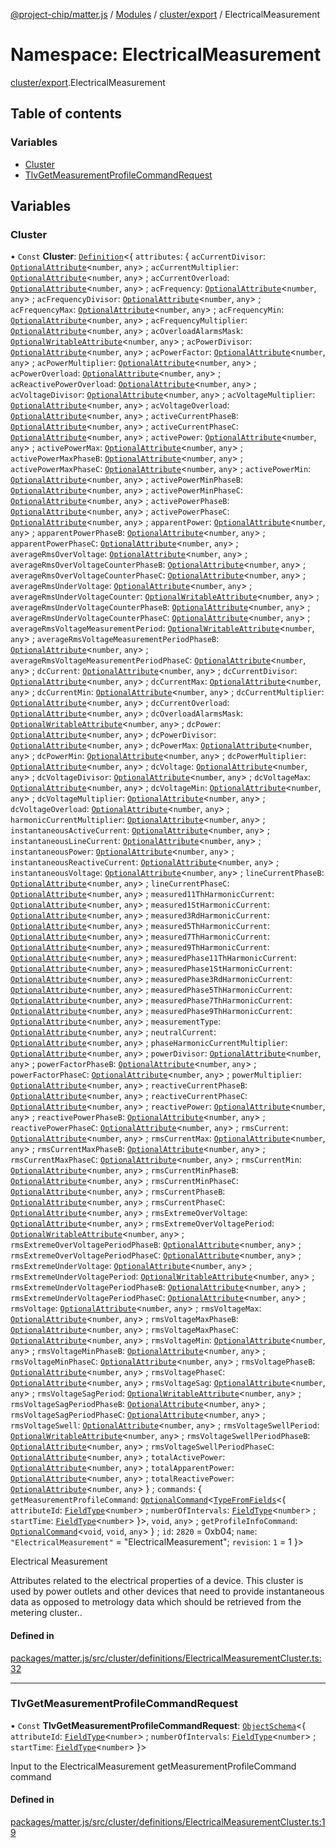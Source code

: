 [@project-chip/matter.js](../README.md) / [Modules](../modules.md) / [cluster/export](cluster_export.md) / ElectricalMeasurement

# Namespace: ElectricalMeasurement

[cluster/export](cluster_export.md).ElectricalMeasurement

## Table of contents

### Variables

- [Cluster](cluster_export.ElectricalMeasurement.md#cluster)
- [TlvGetMeasurementProfileCommandRequest](cluster_export.ElectricalMeasurement.md#tlvgetmeasurementprofilecommandrequest)

## Variables

### Cluster

• `Const` **Cluster**: [`Definition`](cluster_export.ClusterFactory.md#definition)<{ `attributes`: { `acCurrentDivisor`: [`OptionalAttribute`](cluster_export.md#optionalattribute)<`number`, `any`\> ; `acCurrentMultiplier`: [`OptionalAttribute`](cluster_export.md#optionalattribute)<`number`, `any`\> ; `acCurrentOverload`: [`OptionalAttribute`](cluster_export.md#optionalattribute)<`number`, `any`\> ; `acFrequency`: [`OptionalAttribute`](cluster_export.md#optionalattribute)<`number`, `any`\> ; `acFrequencyDivisor`: [`OptionalAttribute`](cluster_export.md#optionalattribute)<`number`, `any`\> ; `acFrequencyMax`: [`OptionalAttribute`](cluster_export.md#optionalattribute)<`number`, `any`\> ; `acFrequencyMin`: [`OptionalAttribute`](cluster_export.md#optionalattribute)<`number`, `any`\> ; `acFrequencyMultiplier`: [`OptionalAttribute`](cluster_export.md#optionalattribute)<`number`, `any`\> ; `acOverloadAlarmsMask`: [`OptionalWritableAttribute`](cluster_export.md#optionalwritableattribute)<`number`, `any`\> ; `acPowerDivisor`: [`OptionalAttribute`](cluster_export.md#optionalattribute)<`number`, `any`\> ; `acPowerFactor`: [`OptionalAttribute`](cluster_export.md#optionalattribute)<`number`, `any`\> ; `acPowerMultiplier`: [`OptionalAttribute`](cluster_export.md#optionalattribute)<`number`, `any`\> ; `acPowerOverload`: [`OptionalAttribute`](cluster_export.md#optionalattribute)<`number`, `any`\> ; `acReactivePowerOverload`: [`OptionalAttribute`](cluster_export.md#optionalattribute)<`number`, `any`\> ; `acVoltageDivisor`: [`OptionalAttribute`](cluster_export.md#optionalattribute)<`number`, `any`\> ; `acVoltageMultiplier`: [`OptionalAttribute`](cluster_export.md#optionalattribute)<`number`, `any`\> ; `acVoltageOverload`: [`OptionalAttribute`](cluster_export.md#optionalattribute)<`number`, `any`\> ; `activeCurrentPhaseB`: [`OptionalAttribute`](cluster_export.md#optionalattribute)<`number`, `any`\> ; `activeCurrentPhaseC`: [`OptionalAttribute`](cluster_export.md#optionalattribute)<`number`, `any`\> ; `activePower`: [`OptionalAttribute`](cluster_export.md#optionalattribute)<`number`, `any`\> ; `activePowerMax`: [`OptionalAttribute`](cluster_export.md#optionalattribute)<`number`, `any`\> ; `activePowerMaxPhaseB`: [`OptionalAttribute`](cluster_export.md#optionalattribute)<`number`, `any`\> ; `activePowerMaxPhaseC`: [`OptionalAttribute`](cluster_export.md#optionalattribute)<`number`, `any`\> ; `activePowerMin`: [`OptionalAttribute`](cluster_export.md#optionalattribute)<`number`, `any`\> ; `activePowerMinPhaseB`: [`OptionalAttribute`](cluster_export.md#optionalattribute)<`number`, `any`\> ; `activePowerMinPhaseC`: [`OptionalAttribute`](cluster_export.md#optionalattribute)<`number`, `any`\> ; `activePowerPhaseB`: [`OptionalAttribute`](cluster_export.md#optionalattribute)<`number`, `any`\> ; `activePowerPhaseC`: [`OptionalAttribute`](cluster_export.md#optionalattribute)<`number`, `any`\> ; `apparentPower`: [`OptionalAttribute`](cluster_export.md#optionalattribute)<`number`, `any`\> ; `apparentPowerPhaseB`: [`OptionalAttribute`](cluster_export.md#optionalattribute)<`number`, `any`\> ; `apparentPowerPhaseC`: [`OptionalAttribute`](cluster_export.md#optionalattribute)<`number`, `any`\> ; `averageRmsOverVoltage`: [`OptionalAttribute`](cluster_export.md#optionalattribute)<`number`, `any`\> ; `averageRmsOverVoltageCounterPhaseB`: [`OptionalAttribute`](cluster_export.md#optionalattribute)<`number`, `any`\> ; `averageRmsOverVoltageCounterPhaseC`: [`OptionalAttribute`](cluster_export.md#optionalattribute)<`number`, `any`\> ; `averageRmsUnderVoltage`: [`OptionalAttribute`](cluster_export.md#optionalattribute)<`number`, `any`\> ; `averageRmsUnderVoltageCounter`: [`OptionalWritableAttribute`](cluster_export.md#optionalwritableattribute)<`number`, `any`\> ; `averageRmsUnderVoltageCounterPhaseB`: [`OptionalAttribute`](cluster_export.md#optionalattribute)<`number`, `any`\> ; `averageRmsUnderVoltageCounterPhaseC`: [`OptionalAttribute`](cluster_export.md#optionalattribute)<`number`, `any`\> ; `averageRmsVoltageMeasurementPeriod`: [`OptionalWritableAttribute`](cluster_export.md#optionalwritableattribute)<`number`, `any`\> ; `averageRmsVoltageMeasurementPeriodPhaseB`: [`OptionalAttribute`](cluster_export.md#optionalattribute)<`number`, `any`\> ; `averageRmsVoltageMeasurementPeriodPhaseC`: [`OptionalAttribute`](cluster_export.md#optionalattribute)<`number`, `any`\> ; `dcCurrent`: [`OptionalAttribute`](cluster_export.md#optionalattribute)<`number`, `any`\> ; `dcCurrentDivisor`: [`OptionalAttribute`](cluster_export.md#optionalattribute)<`number`, `any`\> ; `dcCurrentMax`: [`OptionalAttribute`](cluster_export.md#optionalattribute)<`number`, `any`\> ; `dcCurrentMin`: [`OptionalAttribute`](cluster_export.md#optionalattribute)<`number`, `any`\> ; `dcCurrentMultiplier`: [`OptionalAttribute`](cluster_export.md#optionalattribute)<`number`, `any`\> ; `dcCurrentOverload`: [`OptionalAttribute`](cluster_export.md#optionalattribute)<`number`, `any`\> ; `dcOverloadAlarmsMask`: [`OptionalWritableAttribute`](cluster_export.md#optionalwritableattribute)<`number`, `any`\> ; `dcPower`: [`OptionalAttribute`](cluster_export.md#optionalattribute)<`number`, `any`\> ; `dcPowerDivisor`: [`OptionalAttribute`](cluster_export.md#optionalattribute)<`number`, `any`\> ; `dcPowerMax`: [`OptionalAttribute`](cluster_export.md#optionalattribute)<`number`, `any`\> ; `dcPowerMin`: [`OptionalAttribute`](cluster_export.md#optionalattribute)<`number`, `any`\> ; `dcPowerMultiplier`: [`OptionalAttribute`](cluster_export.md#optionalattribute)<`number`, `any`\> ; `dcVoltage`: [`OptionalAttribute`](cluster_export.md#optionalattribute)<`number`, `any`\> ; `dcVoltageDivisor`: [`OptionalAttribute`](cluster_export.md#optionalattribute)<`number`, `any`\> ; `dcVoltageMax`: [`OptionalAttribute`](cluster_export.md#optionalattribute)<`number`, `any`\> ; `dcVoltageMin`: [`OptionalAttribute`](cluster_export.md#optionalattribute)<`number`, `any`\> ; `dcVoltageMultiplier`: [`OptionalAttribute`](cluster_export.md#optionalattribute)<`number`, `any`\> ; `dcVoltageOverload`: [`OptionalAttribute`](cluster_export.md#optionalattribute)<`number`, `any`\> ; `harmonicCurrentMultiplier`: [`OptionalAttribute`](cluster_export.md#optionalattribute)<`number`, `any`\> ; `instantaneousActiveCurrent`: [`OptionalAttribute`](cluster_export.md#optionalattribute)<`number`, `any`\> ; `instantaneousLineCurrent`: [`OptionalAttribute`](cluster_export.md#optionalattribute)<`number`, `any`\> ; `instantaneousPower`: [`OptionalAttribute`](cluster_export.md#optionalattribute)<`number`, `any`\> ; `instantaneousReactiveCurrent`: [`OptionalAttribute`](cluster_export.md#optionalattribute)<`number`, `any`\> ; `instantaneousVoltage`: [`OptionalAttribute`](cluster_export.md#optionalattribute)<`number`, `any`\> ; `lineCurrentPhaseB`: [`OptionalAttribute`](cluster_export.md#optionalattribute)<`number`, `any`\> ; `lineCurrentPhaseC`: [`OptionalAttribute`](cluster_export.md#optionalattribute)<`number`, `any`\> ; `measured11ThHarmonicCurrent`: [`OptionalAttribute`](cluster_export.md#optionalattribute)<`number`, `any`\> ; `measured1StHarmonicCurrent`: [`OptionalAttribute`](cluster_export.md#optionalattribute)<`number`, `any`\> ; `measured3RdHarmonicCurrent`: [`OptionalAttribute`](cluster_export.md#optionalattribute)<`number`, `any`\> ; `measured5ThHarmonicCurrent`: [`OptionalAttribute`](cluster_export.md#optionalattribute)<`number`, `any`\> ; `measured7ThHarmonicCurrent`: [`OptionalAttribute`](cluster_export.md#optionalattribute)<`number`, `any`\> ; `measured9ThHarmonicCurrent`: [`OptionalAttribute`](cluster_export.md#optionalattribute)<`number`, `any`\> ; `measuredPhase11ThHarmonicCurrent`: [`OptionalAttribute`](cluster_export.md#optionalattribute)<`number`, `any`\> ; `measuredPhase1StHarmonicCurrent`: [`OptionalAttribute`](cluster_export.md#optionalattribute)<`number`, `any`\> ; `measuredPhase3RdHarmonicCurrent`: [`OptionalAttribute`](cluster_export.md#optionalattribute)<`number`, `any`\> ; `measuredPhase5ThHarmonicCurrent`: [`OptionalAttribute`](cluster_export.md#optionalattribute)<`number`, `any`\> ; `measuredPhase7ThHarmonicCurrent`: [`OptionalAttribute`](cluster_export.md#optionalattribute)<`number`, `any`\> ; `measuredPhase9ThHarmonicCurrent`: [`OptionalAttribute`](cluster_export.md#optionalattribute)<`number`, `any`\> ; `measurementType`: [`OptionalAttribute`](cluster_export.md#optionalattribute)<`number`, `any`\> ; `neutralCurrent`: [`OptionalAttribute`](cluster_export.md#optionalattribute)<`number`, `any`\> ; `phaseHarmonicCurrentMultiplier`: [`OptionalAttribute`](cluster_export.md#optionalattribute)<`number`, `any`\> ; `powerDivisor`: [`OptionalAttribute`](cluster_export.md#optionalattribute)<`number`, `any`\> ; `powerFactorPhaseB`: [`OptionalAttribute`](cluster_export.md#optionalattribute)<`number`, `any`\> ; `powerFactorPhaseC`: [`OptionalAttribute`](cluster_export.md#optionalattribute)<`number`, `any`\> ; `powerMultiplier`: [`OptionalAttribute`](cluster_export.md#optionalattribute)<`number`, `any`\> ; `reactiveCurrentPhaseB`: [`OptionalAttribute`](cluster_export.md#optionalattribute)<`number`, `any`\> ; `reactiveCurrentPhaseC`: [`OptionalAttribute`](cluster_export.md#optionalattribute)<`number`, `any`\> ; `reactivePower`: [`OptionalAttribute`](cluster_export.md#optionalattribute)<`number`, `any`\> ; `reactivePowerPhaseB`: [`OptionalAttribute`](cluster_export.md#optionalattribute)<`number`, `any`\> ; `reactivePowerPhaseC`: [`OptionalAttribute`](cluster_export.md#optionalattribute)<`number`, `any`\> ; `rmsCurrent`: [`OptionalAttribute`](cluster_export.md#optionalattribute)<`number`, `any`\> ; `rmsCurrentMax`: [`OptionalAttribute`](cluster_export.md#optionalattribute)<`number`, `any`\> ; `rmsCurrentMaxPhaseB`: [`OptionalAttribute`](cluster_export.md#optionalattribute)<`number`, `any`\> ; `rmsCurrentMaxPhaseC`: [`OptionalAttribute`](cluster_export.md#optionalattribute)<`number`, `any`\> ; `rmsCurrentMin`: [`OptionalAttribute`](cluster_export.md#optionalattribute)<`number`, `any`\> ; `rmsCurrentMinPhaseB`: [`OptionalAttribute`](cluster_export.md#optionalattribute)<`number`, `any`\> ; `rmsCurrentMinPhaseC`: [`OptionalAttribute`](cluster_export.md#optionalattribute)<`number`, `any`\> ; `rmsCurrentPhaseB`: [`OptionalAttribute`](cluster_export.md#optionalattribute)<`number`, `any`\> ; `rmsCurrentPhaseC`: [`OptionalAttribute`](cluster_export.md#optionalattribute)<`number`, `any`\> ; `rmsExtremeOverVoltage`: [`OptionalAttribute`](cluster_export.md#optionalattribute)<`number`, `any`\> ; `rmsExtremeOverVoltagePeriod`: [`OptionalWritableAttribute`](cluster_export.md#optionalwritableattribute)<`number`, `any`\> ; `rmsExtremeOverVoltagePeriodPhaseB`: [`OptionalAttribute`](cluster_export.md#optionalattribute)<`number`, `any`\> ; `rmsExtremeOverVoltagePeriodPhaseC`: [`OptionalAttribute`](cluster_export.md#optionalattribute)<`number`, `any`\> ; `rmsExtremeUnderVoltage`: [`OptionalAttribute`](cluster_export.md#optionalattribute)<`number`, `any`\> ; `rmsExtremeUnderVoltagePeriod`: [`OptionalWritableAttribute`](cluster_export.md#optionalwritableattribute)<`number`, `any`\> ; `rmsExtremeUnderVoltagePeriodPhaseB`: [`OptionalAttribute`](cluster_export.md#optionalattribute)<`number`, `any`\> ; `rmsExtremeUnderVoltagePeriodPhaseC`: [`OptionalAttribute`](cluster_export.md#optionalattribute)<`number`, `any`\> ; `rmsVoltage`: [`OptionalAttribute`](cluster_export.md#optionalattribute)<`number`, `any`\> ; `rmsVoltageMax`: [`OptionalAttribute`](cluster_export.md#optionalattribute)<`number`, `any`\> ; `rmsVoltageMaxPhaseB`: [`OptionalAttribute`](cluster_export.md#optionalattribute)<`number`, `any`\> ; `rmsVoltageMaxPhaseC`: [`OptionalAttribute`](cluster_export.md#optionalattribute)<`number`, `any`\> ; `rmsVoltageMin`: [`OptionalAttribute`](cluster_export.md#optionalattribute)<`number`, `any`\> ; `rmsVoltageMinPhaseB`: [`OptionalAttribute`](cluster_export.md#optionalattribute)<`number`, `any`\> ; `rmsVoltageMinPhaseC`: [`OptionalAttribute`](cluster_export.md#optionalattribute)<`number`, `any`\> ; `rmsVoltagePhaseB`: [`OptionalAttribute`](cluster_export.md#optionalattribute)<`number`, `any`\> ; `rmsVoltagePhaseC`: [`OptionalAttribute`](cluster_export.md#optionalattribute)<`number`, `any`\> ; `rmsVoltageSag`: [`OptionalAttribute`](cluster_export.md#optionalattribute)<`number`, `any`\> ; `rmsVoltageSagPeriod`: [`OptionalWritableAttribute`](cluster_export.md#optionalwritableattribute)<`number`, `any`\> ; `rmsVoltageSagPeriodPhaseB`: [`OptionalAttribute`](cluster_export.md#optionalattribute)<`number`, `any`\> ; `rmsVoltageSagPeriodPhaseC`: [`OptionalAttribute`](cluster_export.md#optionalattribute)<`number`, `any`\> ; `rmsVoltageSwell`: [`OptionalAttribute`](cluster_export.md#optionalattribute)<`number`, `any`\> ; `rmsVoltageSwellPeriod`: [`OptionalWritableAttribute`](cluster_export.md#optionalwritableattribute)<`number`, `any`\> ; `rmsVoltageSwellPeriodPhaseB`: [`OptionalAttribute`](cluster_export.md#optionalattribute)<`number`, `any`\> ; `rmsVoltageSwellPeriodPhaseC`: [`OptionalAttribute`](cluster_export.md#optionalattribute)<`number`, `any`\> ; `totalActivePower`: [`OptionalAttribute`](cluster_export.md#optionalattribute)<`number`, `any`\> ; `totalApparentPower`: [`OptionalAttribute`](cluster_export.md#optionalattribute)<`number`, `any`\> ; `totalReactivePower`: [`OptionalAttribute`](cluster_export.md#optionalattribute)<`number`, `any`\>  } ; `commands`: { `getMeasurementProfileCommand`: [`OptionalCommand`](cluster_export.md#optionalcommand)<[`TypeFromFields`](tlv_export.md#typefromfields)<{ `attributeId`: [`FieldType`](../interfaces/tlv_export.FieldType.md)<`number`\> ; `numberOfIntervals`: [`FieldType`](../interfaces/tlv_export.FieldType.md)<`number`\> ; `startTime`: [`FieldType`](../interfaces/tlv_export.FieldType.md)<`number`\>  }\>, `void`, `any`\> ; `getProfileInfoCommand`: [`OptionalCommand`](cluster_export.md#optionalcommand)<`void`, `void`, `any`\>  } ; `id`: ``2820`` = 0xb04; `name`: ``"ElectricalMeasurement"`` = "ElectricalMeasurement"; `revision`: ``1`` = 1 }\>

Electrical Measurement

Attributes related to the electrical properties of a device. This cluster is used by power outlets and other
devices that need to provide instantaneous data as opposed to metrology data which should be retrieved from the
metering cluster..

#### Defined in

[packages/matter.js/src/cluster/definitions/ElectricalMeasurementCluster.ts:32](https://github.com/project-chip/matter.js/blob/ac2c2688/packages/matter.js/src/cluster/definitions/ElectricalMeasurementCluster.ts#L32)

___

### TlvGetMeasurementProfileCommandRequest

• `Const` **TlvGetMeasurementProfileCommandRequest**: [`ObjectSchema`](../classes/tlv_export.ObjectSchema.md)<{ `attributeId`: [`FieldType`](../interfaces/tlv_export.FieldType.md)<`number`\> ; `numberOfIntervals`: [`FieldType`](../interfaces/tlv_export.FieldType.md)<`number`\> ; `startTime`: [`FieldType`](../interfaces/tlv_export.FieldType.md)<`number`\>  }\>

Input to the ElectricalMeasurement getMeasurementProfileCommand command

#### Defined in

[packages/matter.js/src/cluster/definitions/ElectricalMeasurementCluster.ts:19](https://github.com/project-chip/matter.js/blob/ac2c2688/packages/matter.js/src/cluster/definitions/ElectricalMeasurementCluster.ts#L19)
